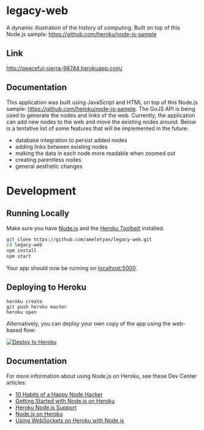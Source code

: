 # legacy-web

A dynamic illustration of the history of computing.
Built on top of this Node.js sample: https://github.com/heroku/node-js-sample

## Link

http://peaceful-sierra-98744.herokuapp.com/

## Documentation

This application was built using JavaScript and HTML on top of this Node.js sample: https://github.com/heroku/node-js-sample.  The GoJS API is being used to generate the nodes and links of the web.  Currently, the application can add new nodes to the web and move the existing nodes around.  Below is a tentative list of some features that will be implemented in the future:

* database integration to persist added nodes
* adding links between existing nodes
* making the data in each node more readable when zoomed out
* creating parentless nodes
* general aesthetic changes

# Development

## Running Locally

Make sure you have [Node.js](http://nodejs.org/) and the [Heroku Toolbelt](https://toolbelt.heroku.com/) installed.

```sh
git clone https://github.com/ameletyan/legacy-web.git
cd legacy-web
npm install
npm start
```

Your app should now be running on [localhost:5000](http://localhost:5000/).

## Deploying to Heroku

```
heroku create
git push heroku master
heroku open
```

Alternatively, you can deploy your own copy of the app using the web-based flow:

[![Deploy to Heroku](https://www.herokucdn.com/deploy/button.png)](https://heroku.com/deploy)

## Documentation

For more information about using Node.js on Heroku, see these Dev Center articles:

- [10 Habits of a Happy Node Hacker](https://blog.heroku.com/archives/2014/3/11/node-habits)
- [Getting Started with Node.js on Heroku](https://devcenter.heroku.com/articles/getting-started-with-nodejs)
- [Heroku Node.js Support](https://devcenter.heroku.com/articles/nodejs-support)
- [Node.js on Heroku](https://devcenter.heroku.com/categories/nodejs)
- [Using WebSockets on Heroku with Node.js](https://devcenter.heroku.com/articles/node-websockets)
